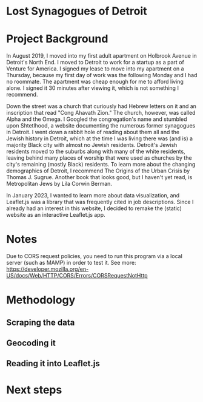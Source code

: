 # Lost Synagogues of Detroit

# Project Background

In August 2019, I moved into my first adult apartment on Holbrook Avenue in Detroit's North End. I moved to Detroit to work for a startup as a part of Venture for America. I signed my lease to move into my apartment on a Thursday, because my first day of work was the following Monday and I had no roommate. The apartment was cheap enough for me to afford living alone. I signed it 30 minutes after viewing it, which is not something I recommend.

Down the street was a church that curiously had Hebrew letters on it and an inscription that read "Cong Ahavath Zion." The church, however, was called Alpha and the Omega. I Googled the congregation's name and stumbled upon Shtetlhood, a website documenting the numerous former synagogues in Detroit. I went down a rabbit hole of reading about them all and the Jewish history in Detroit, which at the time I was living there was (and is) a majority Black city with almost no Jewish residents. Detroit's Jewish residents moved to the suburbs along with many of the white residents, leaving behind many places of worship that were used as churches by the city's remaining (mostly Black) residents. To learn more about the changing demographics of Detroit, I recommend The Origins of the Urban Crisis by Thomas J. Sugrue. Another book that looks good, but I haven't yet read, is Metropolitan Jews by Lila Corwin Berman.

In January 2023, I wanted to learn more about data visualization, and Leaflet.js was a library that was frequently cited in job descriptions. Since I already had an interest in this website, I decided to remake the (static) website as an interactive Leaflet.js app.

# Notes

Due to CORS request policies, you need to run this program via a local server (such as MAMP) in order to test it. See more: https://developer.mozilla.org/en-US/docs/Web/HTTP/CORS/Errors/CORSRequestNotHttp

# Methodology

## Scraping the data

## Geocoding it

## Reading it into Leaflet.js

# Next steps
